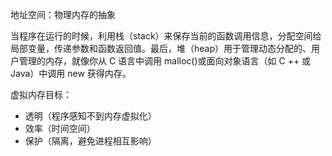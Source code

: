 地址空间：物理内存的抽象

当程序在运行的时候，利用栈（stack）来保存当前的函数调用信息，分配空间给局部变量，传递参数和函数返回值。最后，堆（heap）用于管理动态分配的、用户管理的内存，就像你从 C 语言中调用 malloc()或面向对象语言（如 C ++ 或 Java）中调用 new 获得内存。

虚拟内存目标：

* 透明（程序感知不到内存虚拟化）
* 效率（时间空间）
* 保护（隔离，避免进程相互影响）
